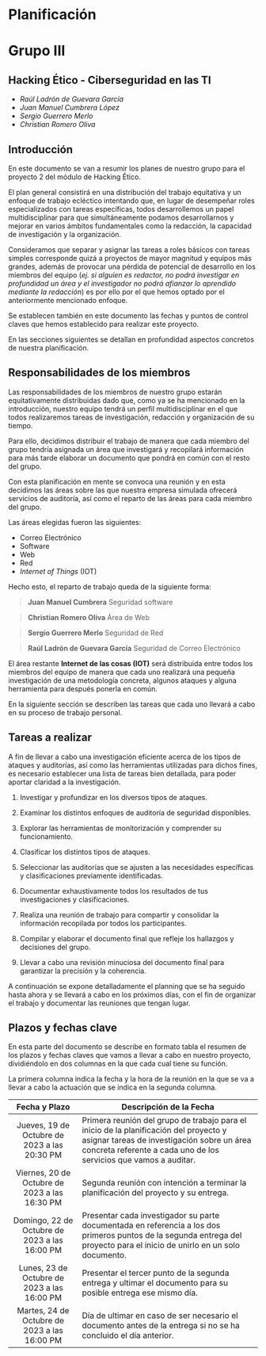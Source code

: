 # Planificación
# Grupo III

## Hacking Ético - Ciberseguridad en las TI

- *Raúl Ladrón de Guevara García*
- *Juan Manuel Cumbrera López*
- *Sergio Guerrero Merlo*
- *Christian Romero Oliva*

## Introducción

En este documento se van a resumir los planes de nuestro grupo para el proyecto 2 del módulo de Hacking Ético. 

El plan general consistirá en una distribución del trabajo equitativa y un enfoque de trabajo ecléctico intentando que, en lugar de desempeñar roles especializados con tareas específicas, todos desarrollemos un papel multidisciplinar para que simultáneamente podamos desarrollarnos y mejorar en varios ámbitos fundamentales como la redacción, la capacidad de investigación y la organización.

Consideramos que separar y asignar las tareas a roles básicos con tareas simples corresponde quizá a proyectos de mayor magnitud y equipos más grandes, además de provocar una pérdida de potencial de desarrollo en los miembros del equipo (*ej. si alguien es redactor, no podrá investigar en profundidad un área y el investigador no podrá afianzar lo aprendido mediante la redacción*) es por ello por el que hemos optado por el anteriormente mencionado enfoque.

Se establecen también en este documento las fechas y puntos de control claves que hemos establecido para realizar este proyecto.

En las secciones siguientes se detallan en profundidad aspectos concretos de nuestra planificación.

## Responsabilidades de los miembros

Las responsabilidades de los miembros de nuestro grupo estarán equitativamente distribuidas dado que, como ya se ha mencionado en la introducción, nuestro equipo tendrá un perfil multidisciplinar en el que todos realizaremos tareas de investigación, redacción y organización de su tiempo.

Para ello, decidimos distribuir el trabajo de manera que cada miembro del grupo tendría asignada un área que investigará y recopilará información para más tarde elaborar un documento que pondrá en común con el resto del grupo.

Con esta planificación en mente se convoca una reunión y en esta decidimos las áreas sobre las que nuestra empresa simulada ofrecerá servicios de auditoría, así como el reparto de las áreas para cada miembro del grupo. 

Las áreas elegidas fueron las siguientes:

- Correo Electrónico
- Software
- Web
- Red
- *Internet of Things* (IOT)

Hecho esto, el reparto de trabajo queda de la siguiente forma:

> **Juan Manuel Cumbrera**
> Seguridad software

> **Christian Romero Oliva**
> Área de Web

> **Sergio Guerrero Merlo**
> Seguridad de Red

> **Raúl Ladrón de Guevara García**
> Seguridad de Correo Electrónico

El área restante **Internet de las cosas (IOT)** será distribuida entre todos los miembros del equipo de manera que cada uno realizará una pequeña investigación de una metodología concreta, algunos ataques y alguna herramienta para después ponerla en común.

En la siguiente sección se describen las tareas que cada uno llevará a cabo en su proceso de trabajo personal.

## Tareas a realizar

A fin de llevar a cabo una investigación eficiente acerca de los tipos de ataques y auditorías, así como las herramientas utilizadas para dichos fines, es necesario establecer una lista de tareas bien detallada, para poder aportar claridad a la investigación.

1. Investigar y profundizar en los diversos tipos de ataques.
   
2. Examinar los distintos enfoques de auditoría de seguridad disponibles.
   
3. Explorar las herramientas de monitorización y comprender su funcionamiento.
   
4. Clasificar los distintos tipos de ataques.
   
5. Seleccionar las auditorías que se ajusten a las necesidades específicas y clasificaciones previamente identificadas.
   
6. Documentar exhaustivamente todos los resultados de tus investigaciones y clasificaciones.
7. Realiza una reunión de trabajo para compartir y consolidar la información recopilada por todos los participantes.
   
8. Compilar y elaborar el documento final que refleje los hallazgos y decisiones del grupo.
   
9. Llevar a cabo una revisión minuciosa del documento final para garantizar la precisión y la coherencia.

A continuación se expone detalladamente el planning que se ha seguido hasta ahora y se llevará a cabo en los próximos días, con el fin de organizar el trabajo y documentar las reuniones que tengan lugar.

## Plazos y fechas clave

En esta parte del documento se describe en formato tabla el resumen de los plazos y fechas claves que vamos a llevar a cabo en nuestro proyecto, dividiéndolo en dos columnas en la que cada cual tiene su función. 

La primera columna indica la fecha y la hora de la reunión en la que se va a llevar a cabo la actuación que se indica en la segunda columna.

| Fecha y Plazo     | Descripción de la Fecha              |
|:------------------:|------------------------------------- |
|     Jueves, 19 de Octubre de 2023 a las 20:30 PM       | Primera reunión del grupo de trabajo para el inicio de la planificación del proyecto y asignar tareas de investigación sobre un área concreta referente a cada uno de los servicios que vamos a auditar.              |
|     	Viernes, 20 de Octubre de 2023 a las 16:30 PM   | Segunda reunión con intención a terminar la planificación del proyecto y su entrega.                   |
|     Domingo, 22 de Octubre de 2023 a las 16:00 PM    | Presentar cada investigador su parte documentada en referencia a los dos primeros puntos de la segunda entrega del proyecto para el inicio de unirlo en un solo documento.        |
|     Lunes, 23 de Octubre de 2023 a las 16:00 PM        | Presentar el tercer punto de la segunda entrega y ultimar el documento para su posible entrega ese mismo día.             |
|     Martes, 24 de Octubre de 2023 a las 16:00 PM       | Día de ultimar en caso de ser necesario el documento antes de la entrega si no se ha concluido el día anterior.             |
